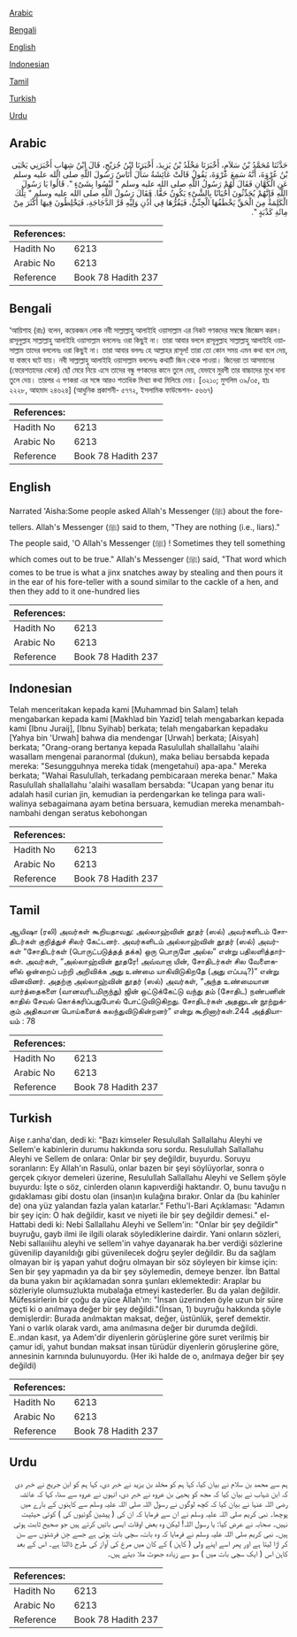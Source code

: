 [Arabic](#arabic)

[Bengali](#bengali)

[English](#english)

[Indonesian](#indonesian)

[Tamil](#tamil)

[Turkish](#turkish)

[Urdu](#urdu)

## Arabic


<div dir="rtl" lang="ar" style={{fontSize:'larger',backgroundColor:'#f8f9fa',padding:20}}>
حَدَّثَنَا مُحَمَّدُ بْنُ سَلاَمٍ، أَخْبَرَنَا مَخْلَدُ بْنُ يَزِيدَ، أَخْبَرَنَا ابْنُ جُرَيْجٍ، قَالَ ابْنُ شِهَابٍ أَخْبَرَنِي يَحْيَى بْنُ عُرْوَةَ، أَنَّهُ سَمِعَ عُرْوَةَ، يَقُولُ قَالَتْ عَائِشَةُ سَأَلَ أُنَاسٌ رَسُولَ اللَّهِ صلى الله عليه وسلم عَنِ الْكُهَّانِ فَقَالَ لَهُمْ رَسُولُ اللَّهِ صلى الله عليه وسلم ‏"‏ لَيْسُوا بِشَىْءٍ ‏"‏‏.‏ قَالُوا يَا رَسُولَ اللَّهِ فَإِنَّهُمْ يُحَدِّثُونَ أَحْيَانًا بِالشَّىْءِ يَكُونُ حَقًّا‏.‏ فَقَالَ رَسُولُ اللَّهِ صلى الله عليه وسلم ‏"‏ تِلْكَ الْكَلِمَةُ مِنَ الْحَقِّ يَخْطَفُهَا الْجِنِّيُّ، فَيَقُرُّهَا فِي أُذُنِ وَلِيِّهِ قَرَّ الدَّجَاجَةِ، فَيَخْلِطُونَ فِيهَا أَكْثَرَ مِنْ مِائَةِ كَذْبَةٍ ‏"‏‏.‏
</div>
<div style={{backgroundColor:'#f8f9fa',padding:20, marginBottom: 10}}><table> <thead> <tr> <th>References:</th> <th></th> </tr> </thead> <tbody><tr><td>Hadith No</td><td>6213</td></tr><tr><td>Arabic No</td><td>6213</td></tr><tr><td>Reference</td><td>Book 78 Hadith 237</td></tr></tbody></table></div>

## Bengali


<div dir="ltr" lang="bn" style={{fontSize:'larger',backgroundColor:'#f8f9fa',padding:20}}>
‘আয়িশাহ (রাঃ) বলেন, কয়েকজন লোক নবী সাল্লাল্লাহু আলাইহি ওয়াসাল্লাম এর নিকট গণকদের সম্বন্ধে জিজ্ঞেস করল। রাসূলুল্লাহ সাল্লাল্লাহু আলাইহি ওয়াসাল্লাম বললেনঃ ওরা কিছুই না। তারা আবার বললে রাসূলুল্লাহ সাল্লাল্লাহু আলাইহি ওয়াসাল্লাম তাদের বললেনঃ ওরা কিছুই না। তারা আবার বললঃ হে আল্লাহর রাসূল! তারা তো কোন সময় এমন কথা বলে দেয়, যা বাস্তবে ঘটে যায়। নবী সাল্লাল্লাহু আলাইহি ওয়াসাল্লাম বললেনঃ কথাটি জিন থেকে পাওয়া। জিনেরা তা আসমানের (ফেরেশতাদের থেকে) ছোঁ মেরে নিয়ে এসে তাদের বন্ধু গণকদের কানে তুলে দেয়, যেভাবে মুরগী তার বাচ্চাদের মুখে দানা তুলে দেয়। তারপর এ গণকরা এর সঙ্গে আরও শতাধিক মিথ্যা কথা মিলিয়ে দেয়। [৩২১০; মুসলিম ৩৯/৩৫, হাঃ ২২২৮, আহমাদ ২৪৬২৪] (আধুনিক প্রকাশনী- ৫৭৭২, ইসলামিক ফাউন্ডেশন- ৫৬৬৭)
</div>
<div style={{backgroundColor:'#f8f9fa',padding:20, marginBottom: 10}}><table> <thead> <tr> <th>References:</th> <th></th> </tr> </thead> <tbody><tr><td>Hadith No</td><td>6213</td></tr><tr><td>Arabic No</td><td>6213</td></tr><tr><td>Reference</td><td>Book 78 Hadith 237</td></tr></tbody></table></div>

## English


<div dir="ltr" lang="en" style={{fontSize:'larger',backgroundColor:'#f8f9fa',padding:20}}>
Narrated 'Aisha:Some people asked Allah's Messenger (ﷺ) about the fore-tellers. Allah's Messenger (ﷺ) said to them, "They are nothing (i.e., liars)." The people said, 'O Allah's Messenger (ﷺ) ! Sometimes they tell something which comes out to be true." Allah's Messenger (ﷺ) said, "That word which comes to be true is what a jinx snatches away by stealing and then pours it in the ear of his fore-teller with a sound similar to the cackle of a hen, and then they add to it one-hundred lies
</div>
<div style={{backgroundColor:'#f8f9fa',padding:20, marginBottom: 10}}><table> <thead> <tr> <th>References:</th> <th></th> </tr> </thead> <tbody><tr><td>Hadith No</td><td>6213</td></tr><tr><td>Arabic No</td><td>6213</td></tr><tr><td>Reference</td><td>Book 78 Hadith 237</td></tr></tbody></table></div>

## Indonesian


<div dir="ltr" lang="id" style={{fontSize:'larger',backgroundColor:'#f8f9fa',padding:20}}>
Telah menceritakan kepada kami [Muhammad bin Salam] telah mengabarkan kepada kami [Makhlad bin Yazid] telah mengabarkan kepada kami [Ibnu Juraij], [Ibnu Syihab] berkata; telah mengabarkan kepadaku [Yahya bin 'Urwah] bahwa dia mendengar [Urwah] berkata; [Aisyah] berkata; "Orang-orang bertanya kepada Rasulullah shallallahu 'alaihi wasallam mengenai paranormal (dukun), maka beliau bersabda kepada mereka: "Sesungguhnya mereka tidak (mengetahui) apa-apa." Mereka berkata; "Wahai Rasulullah, terkadang pembicaraan mereka benar." Maka Rasulullah shallallahu 'alaihi wasallam bersabda: "Ucapan yang benar itu adalah hasil curian jin, kemudian ia perdengarkan ke telinga para wali-walinya sebagaimana ayam betina bersuara, kemudian mereka menambah-nambahi dengan seratus kebohongan
</div>
<div style={{backgroundColor:'#f8f9fa',padding:20, marginBottom: 10}}><table> <thead> <tr> <th>References:</th> <th></th> </tr> </thead> <tbody><tr><td>Hadith No</td><td>6213</td></tr><tr><td>Arabic No</td><td>6213</td></tr><tr><td>Reference</td><td>Book 78 Hadith 237</td></tr></tbody></table></div>

## Tamil


<div dir="ltr" lang="ta" style={{fontSize:'larger',backgroundColor:'#f8f9fa',padding:20}}>
ஆயிஷா (ரலி) அவர்கள் கூறியதாவது: அல்லாஹ்வின் தூதர் (ஸல்) அவர்களிடம் சோதிடர்கள் குறித்துச் சிலர் கேட்டனர். அவர்களிடம் அல்லாஹ்வின் தூதர் (ஸல்) அவர்கள் “சோதிடர்கள் (பொருட்படுத்தத் தக்க) ஒரு பொருளே அல்ல” என்று பதிலளித்தார்கள். அவர்கள், “அல்லாஹ்வின் தூதரே! அவ்வாறா யின், சோதிடர்கள் சில வேளைகளில் ஒன்றைப் பற்றி அறிவிக்க அது உண்மை யாகிவிடுகிறதே (அது எப்படி?)” என்று வினவினர். அதற்கு அல்லாஹ்வின் தூதர் (ஸல்) அவர்கள், “அந்த உண்மையான வார்த்தைகளை (வானவரிடமிருந்து) ஜின் ஒட்டுக்கேட்டு வந்து தம் (சோதிட) நண்பனின் காதில் சேவல் கொக்கரிப்பதுபோல் போட்டுவிடுகிறது. சோதிடர்கள் அதனுடன் நூற்றுக்கும் அதிகமான பொய்களைக் கலந்துவிடுகின்றனர்” என்று கூறினார்கள்.244 அத்தியாயம் : 78
</div>
<div style={{backgroundColor:'#f8f9fa',padding:20, marginBottom: 10}}><table> <thead> <tr> <th>References:</th> <th></th> </tr> </thead> <tbody><tr><td>Hadith No</td><td>6213</td></tr><tr><td>Arabic No</td><td>6213</td></tr><tr><td>Reference</td><td>Book 78 Hadith 237</td></tr></tbody></table></div>

## Turkish


<div dir="ltr" lang="tr" style={{fontSize:'larger',backgroundColor:'#f8f9fa',padding:20}}>
Aişe r.anha'dan, dedi ki: "Bazı kimseler Resulullah Sallallahu Aleyhi ve Sellem'e kabinlerin durumu hakkında soru sordu. Resulullah Sallallahu Aleyhi ve Sellem de onlara: Onlar bir şey değildir, buyurdu. Soruyu soranların: Ey Allah'ın Rasulü, onlar bazen bir şeyi söylüyorlar, sonra o gerçek çıkıyor demeleri üzerine, Resulullah Sallallahu Aleyhi ve Sellem şöyle buyurdu: İşte o söz, cinlerden olanın kapıverdiği haktandır. O, bunu tavuğu n gıdaklaması gibi dostu olan (insan)ın kulağına bırakır. Onlar da (bu kahinler de) ona yüz yalandan fazla yalan katarlar." Fethu'l-Bari Açıklaması: "Adamın bir şey için: O hak değildir, kasıt ve niyeti ile bir şey değildir demesi." el-Hattabi dedi ki: Nebi Sallallahu Aleyhi ve Sellem'in: "Onlar bir şey değildir" buyruğu, gayb ilmi ile ilgili olarak söylediklerine dairdir. Yani onların sözleri, Nebi sallaııiihu aleyhi ve sellem'in vahye dayanarak ha.ber verdiği sözlerine güvenilip dayanıldığı gibi güvenilecek doğru şeyler değildir. Bu da sağlam olmayan bir iş yapan yahut doğru olmayan bir söz söyleyen bir kimse için: Sen bir şey yapmadın ya da bir şey söylemedin, demeye benzer. İbn Battal da buna yakın bir açıklamadan sonra şunları eklemektedir: Araplar bu sözleriyle olumsuzlukta mubalağa etmeyi kastederler. Bu da yalan değildir. Müfessirlerin bir çoğu da yüce Allah'ın: "İnsan üzerinden öyle uzun bir süre geçti ki o anılmaya değer bir şey değildi."(İnsan, 1) buyruğu hakkında şöyle demişlerdir: Burada anılmaktan maksat, değer, üstünlük, şeref demektir. Yani o varlık olarak vardı, ama anılmasına değer bir durumda değildi. E..ından kasıt, ya Adem'dir diyenlerin görüşlerine göre suret verilmiş bir çamur idi, yahut bundan maksat insan türüdür diyenlerin göruşlerine göre, annesinin karnında bulunuyordu. (Her iki halde de o, anılmaya değer bir şey değildi)
</div>
<div style={{backgroundColor:'#f8f9fa',padding:20, marginBottom: 10}}><table> <thead> <tr> <th>References:</th> <th></th> </tr> </thead> <tbody><tr><td>Hadith No</td><td>6213</td></tr><tr><td>Arabic No</td><td>6213</td></tr><tr><td>Reference</td><td>Book 78 Hadith 237</td></tr></tbody></table></div>

## Urdu


<div dir="rtl" lang="ur" style={{fontSize:'larger',backgroundColor:'#f8f9fa',padding:20}}>
ہم سے محمد بن سلام نے بیان کیا، کہا ہم کو مخلد بن یزید نے خبر دی، کہا ہم کو ابن جریج نے خبر دی کہ ابن شہاب نے بیان کیا کہ مجھ کو یحییٰ بن عروہ نے خبر دی، انہوں نے عروہ سے سنا، کہا کہ عائشہ رضی اللہ عنہا نے بیان کیا کہ کچھ لوگوں نے رسول اللہ صلی اللہ علیہ وسلم سے کاہنوں کے بارے میں پوچھا۔ نبی کریم صلی اللہ علیہ وسلم نے ان سے فرمایا کہ ان کی ( پیشین گوئیوں کی ) کوئی حیثیت نہیں۔ صحابہ نے عرض کیا: یا رسول اللہ! لیکن وہ بعض اوقات ایسی باتیں کرتے ہیں جو صحیح ثابت ہوتی ہیں۔ نبی کریم صلی اللہ علیہ وسلم نے فرمایا کہ وہ بات، سچی بات ہوتی ہے جسے جِن فرشتوں سے سن کر اڑا لیتا ہے اور پھر اسے اپنے ولی ( کاہن ) کے کان میں مرغ کی آواز کی طرح ڈالتا ہے۔ اس کے بعد کاہن اس ( ایک سچی بات میں ) سو سے زیادہ جھوٹ ملا دیتے ہیں۔
</div>
<div style={{backgroundColor:'#f8f9fa',padding:20, marginBottom: 10}}><table> <thead> <tr> <th>References:</th> <th></th> </tr> </thead> <tbody><tr><td>Hadith No</td><td>6213</td></tr><tr><td>Arabic No</td><td>6213</td></tr><tr><td>Reference</td><td>Book 78 Hadith 237</td></tr></tbody></table></div>